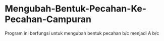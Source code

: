 # Mengubah-Bentuk-Pecahan-Ke-Pecahan-Campuran
Program ini berfungsi untuk mengubah bentuk pecahan b/c menjadi A b/c
